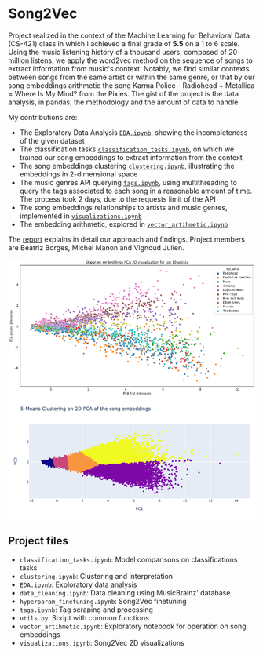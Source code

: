 # Song2Vec

Project realized in the context of the Machine Learning for Behavioral Data (CS-421) class in which I achieved a final grade of **5.5** on a 1 to 6 scale. Using the music listening history of a thousand users, composed of 20 million listens, we apply the word2vec method on the sequence of songs to extract information from music's context. Notably, we find similar contexts between songs from the same artist or within the same genre, or that by our song embeddings arithmetic the song Karma Police - Radiohead + Metallica = Where Is My Mind? from the Pixies. The gist of the project is the data analysis, in pandas, the methodology and the amount of data to handle. 

My contributions are:
* The Exploratory Data Analysis [`EDA.ipynb`](notebooks/EDA.ipynb), showing the incompleteness of the given dataset
* The classification tasks [`classification_tasks.ipynb`](./notebooks/classification_tasks.ipynb), on which we trained our song embeddings to extract information from the context
* The song embeddings clustering [`clustering.ipynb`](./notebooks/clustering.ipynb), illustrating the embeddings in 2-dimensional space
* The music genres API querying [`tags.ipynb`](./notebooks/tags.ipynb), using multithreading to query the tags associated to each song in a reasonable amount of time. The process took 2 days, due to the requests limit of the API
* The song embeddings relationships to artists and music genres, implemented in [`visualizations.ipynb`](./notebooks/visualizations.ipynb)
* The embedding arithmetic, explored in [`vector_artihmetic.ipynb`](./notebooks/vector_artihmetic.ipynb)

The [report](./report.pdf) explains in detail our approach and findings. Project members are Beatriz Borges, Michel Manon and Vignoud Julien.


![](./img/topartists.png)
![](./img/5means.png)

## Project files

* `classification_tasks.ipynb`: Model comparisons on classifications tasks
* `clustering.ipynb`: Clustering and interpretation
* `EDA.ipynb`: Exploratory data analysis
* `data_cleaning.ipynb`: Data cleaning using MusicBrainz' database
* `hyperparam_finetuning.ipynb`: Song2Vec finetuning
* `tags.ipynb`: Tag scraping and processing
* `utils.py`: Script with common functions
* `vector_artihmetic.ipynb`: Exploratory notebook for operation on song embeddings
* `visualizations.ipynb`: Song2Vec 2D visualizations



